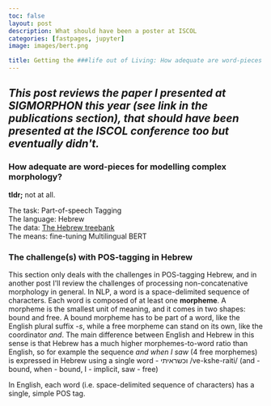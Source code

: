 ```yaml
---
toc: false
layout: post
description: What should have been a poster at ISCOL
categories: [fastpages, jupyter]
image: images/bert.png

title: Getting the ###life out of Living: How adequate are word-pieces for modelling complex morphology?
---
```

*This post reviews the paper I presented at SIGMORPHON this year (see link in the publications section), that should have been presented at the ISCOL conference too but eventually didn't.*
---
### How adequate are word-pieces for modelling complex morphology?
**tldr;** 
not at all.

The task: Part-of-speech Tagging<br>
The language: Hebrew<br>
The data: [The Hebrew treebank](https://github.com/OnlpLab/Hebrew_UD)<br>
The means: fine-tuning Multilingual BERT<br>

### The challenge(s) with POS-tagging in Hebrew
This section only deals with the challenges in POS-tagging Hebrew, and in another post I'll review the challenges of processing non-concatenative morphology in general.
In NLP, a word is a space-delimited sequence of characters. Each word is composed of at least one **morpheme**. A morpheme is the smallest unit of meaning, and it comes in two shapes: bound and free. A bound morpheme has to be part of a word, like the English plural suffix *-s*, while a free morpheme can stand on its own, like the coordinator *and*. 
The main difference between English and Hebrew in this sense is that Hebrew has a much higher morphemes-to-word ratio than English, so for example the sequence *and when I saw* (4 free morphemes) is expressed in Hebrew using a single word - וכשראיתי /ve-kshe-raiti/ (and - bound, when - bound, I - implicit, saw - free)

In English, each word (i.e. space-delimited sequence of characters) has a single, simple POS tag. 

<!--stackedit_data:
eyJoaXN0b3J5IjpbLTY5MjQ2MzM0NywtMzEwMTM2OTcwLC00Nj
c0NjcxNDUsMTY0NzYzNjQyMiwtMzMyMDc0MjgzLC0xMjM5MDEz
ODUsLTc2OTk4MzI1MSwxNDY3MTU2ODQ5LC0xNjE5MTY2OTUsMT
A5NjcyOTMxNiwxOTg1MjY0MTg5XX0=
-->